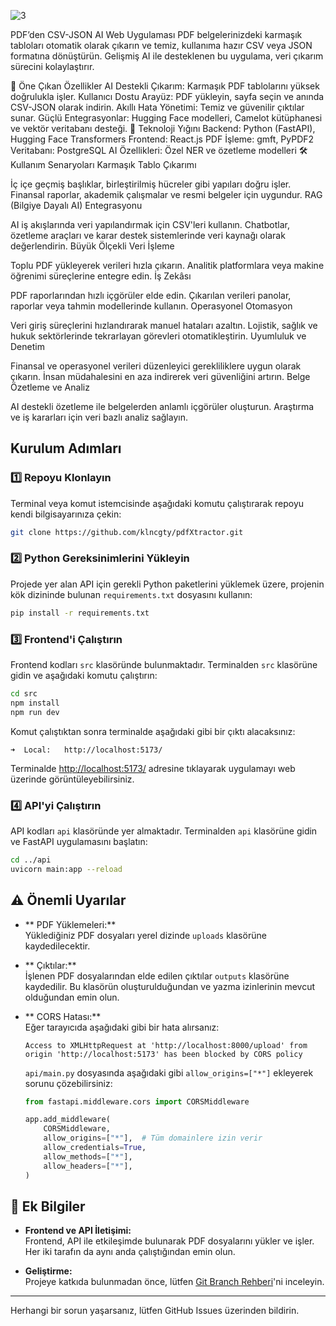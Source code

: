  ![3](https://github.com/user-attachments/assets/40803f67-fc2d-4b14-bdf3-f98b73472cf6)




PDF’den CSV-JSON AI Web Uygulaması
PDF belgelerinizdeki karmaşık tabloları otomatik olarak çıkarın ve temiz, kullanıma hazır CSV veya JSON formatına dönüştürün. Gelişmiş AI ile desteklenen bu uygulama, veri çıkarım sürecini kolaylaştırır.

🚀 Öne Çıkan Özellikler
AI Destekli Çıkarım: Karmaşık PDF tablolarını yüksek doğrulukla işler.
Kullanıcı Dostu Arayüz: PDF yükleyin, sayfa seçin ve anında CSV-JSON olarak indirin.
Akıllı Hata Yönetimi: Temiz ve güvenilir çıktılar sunar.
Güçlü Entegrasyonlar: Hugging Face modelleri, Camelot kütüphanesi ve vektör veritabanı desteği.
🔧 Teknoloji Yığını
Backend: Python (FastAPI), Hugging Face Transformers
Frontend: React.js
PDF İşleme: gmft, PyPDF2
Veritabanı: PostgreSQL
AI Özellikleri: Özel NER ve özetleme modelleri
🛠 Kullanım Senaryoları
Karmaşık Tablo Çıkarımı

İç içe geçmiş başlıklar, birleştirilmiş hücreler gibi yapıları doğru işler.
Finansal raporlar, akademik çalışmalar ve resmi belgeler için uygundur.
RAG (Bilgiye Dayalı AI) Entegrasyonu

AI iş akışlarında veri yapılandırmak için CSV'leri kullanın.
Chatbotlar, özetleme araçları ve karar destek sistemlerinde veri kaynağı olarak değerlendirin.
Büyük Ölçekli Veri İşleme

Toplu PDF yükleyerek verileri hızla çıkarın.
Analitik platformlara veya makine öğrenimi süreçlerine entegre edin.
İş Zekâsı

PDF raporlarından hızlı içgörüler elde edin.
Çıkarılan verileri panolar, raporlar veya tahmin modellerinde kullanın.
Operasyonel Otomasyon

Veri giriş süreçlerini hızlandırarak manuel hataları azaltın.
Lojistik, sağlık ve hukuk sektörlerinde tekrarlayan görevleri otomatikleştirin.
Uyumluluk ve Denetim

Finansal ve operasyonel verileri düzenleyici gerekliliklere uygun olarak çıkarın.
İnsan müdahalesini en aza indirerek veri güvenliğini artırın.
Belge Özetleme ve Analiz

AI destekli özetleme ile belgelerden anlamlı içgörüler oluşturun.
Araştırma ve iş kararları için veri bazlı analiz sağlayın.


##  Kurulum Adımları

### 1️⃣ Repoyu Klonlayın

Terminal veya komut istemcisinde aşağıdaki komutu çalıştırarak repoyu kendi bilgisayarınıza çekin:

```bash
git clone https://github.com/klncgty/pdfXtractor.git
```

### 2️⃣ Python Gereksinimlerini Yükleyin

Projede yer alan API için gerekli Python paketlerini yüklemek üzere, projenin kök dizininde bulunan `requirements.txt` dosyasını kullanın:

```bash
pip install -r requirements.txt
```

### 3️⃣ Frontend'i Çalıştırın

Frontend kodları `src` klasöründe bulunmaktadır. Terminalden `src` klasörüne gidin ve aşağıdaki komutu çalıştırın:

```bash
cd src
npm install
npm run dev
```

Komut çalıştıktan sonra terminalde aşağıdaki gibi bir çıktı alacaksınız:

```
➜  Local:   http://localhost:5173/
```

Terminalde [http://localhost:5173/](http://localhost:5173/) adresine tıklayarak uygulamayı web üzerinde görüntüleyebilirsiniz.

### 4️⃣ API'yi Çalıştırın

API kodları `api` klasöründe yer almaktadır. Terminalden `api` klasörüne gidin ve FastAPI uygulamasını başlatın:

```bash
cd ../api
uvicorn main:app --reload
```

## ⚠️ Önemli Uyarılar

- ** PDF Yüklemeleri:**  
  Yüklediğiniz PDF dosyaları yerel dizinde `uploads` klasörüne kaydedilecektir.

- ** Çıktılar:**  
  İşlenen PDF dosyalarından elde edilen çıktılar `outputs` klasörüne kaydedilir. Bu klasörün oluşturulduğundan ve yazma izinlerinin mevcut olduğundan emin olun.

- ** CORS Hatası:**  
  Eğer tarayıcıda aşağıdaki gibi bir hata alırsanız:

  ```
  Access to XMLHttpRequest at 'http://localhost:8000/upload' from origin 'http://localhost:5173' has been blocked by CORS policy
  ```

  `api/main.py` dosyasında aşağıdaki gibi `allow_origins=["*"]` ekleyerek sorunu çözebilirsiniz:

  ```python
  from fastapi.middleware.cors import CORSMiddleware

  app.add_middleware(
      CORSMiddleware,
      allow_origins=["*"],  # Tüm domainlere izin verir
      allow_credentials=True,
      allow_methods=["*"],
      allow_headers=["*"],
  )
  ```

## 📌 Ek Bilgiler

- **Frontend ve API İletişimi:**  
  Frontend, API ile etkileşimde bulunarak PDF dosyalarını yükler ve işler. Her iki tarafın da aynı anda çalıştığından emin olun.

- **Geliştirme:**  
  Projeye katkıda bulunmadan önce, lütfen [Git Branch Rehberi](https://www.atlassian.com/git/tutorials/using-branches)'ni inceleyin.

---

Herhangi bir sorun yaşarsanız, lütfen GitHub Issues üzerinden bildirin.



